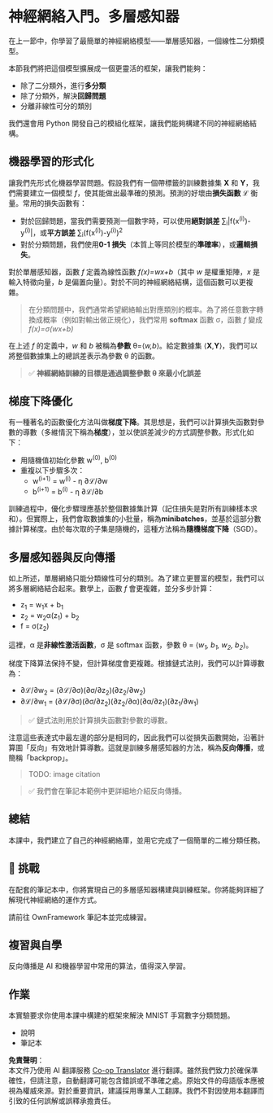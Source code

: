 <!--
CO_OP_TRANSLATOR_METADATA:
{
  "original_hash": "df98b2c59f87d8543135301e87969f70",
  "translation_date": "2025-07-09T16:42:14+00:00",
  "source_file": "15-rag-and-vector-databases/data/own_framework.md",
  "language_code": "hk"
}
-->
# 神經網絡入門。多層感知器

在上一節中，你學習了最簡單的神經網絡模型——單層感知器，一個線性二分類模型。

本節我們將把這個模型擴展成一個更靈活的框架，讓我們能夠：

* 除了二分類外，進行**多分類**
* 除了分類外，解決**回歸問題**
* 分離非線性可分的類別

我們還會用 Python 開發自己的模組化框架，讓我們能夠構建不同的神經網絡結構。

## 機器學習的形式化

讓我們先形式化機器學習問題。假設我們有一個帶標籤的訓練數據集 **X** 和 **Y**，我們需要建立一個模型 *f*，使其能做出最準確的預測。預測的好壞由**損失函數** ℒ 衡量。常用的損失函數有：

* 對於回歸問題，當我們需要預測一個數字時，可以使用**絕對誤差** ∑<sub>i</sub>|f(x<sup>(i)</sup>)-y<sup>(i)</sup>|，或**平方誤差** ∑<sub>i</sub>(f(x<sup>(i)</sup>)-y<sup>(i)</sup>)<sup>2</sup>
* 對於分類問題，我們使用**0-1 損失**（本質上等同於模型的**準確率**），或**邏輯損失**。

對於單層感知器，函數 *f* 定義為線性函數 *f(x)=wx+b*（其中 *w* 是權重矩陣，*x* 是輸入特徵向量，*b* 是偏置向量）。對於不同的神經網絡結構，這個函數可以更複雜。

> 在分類問題中，我們通常希望網絡輸出對應類別的概率。為了將任意數字轉換成概率（例如對輸出做正規化），我們常用 **softmax** 函數 σ，函數 *f* 變成 *f(x)=σ(wx+b)*

在上述 *f* 的定義中，*w* 和 *b* 被稱為**參數** θ=⟨*w,b*⟩。給定數據集 ⟨**X**,**Y**⟩，我們可以將整個數據集上的總誤差表示為參數 θ 的函數。

> ✅ **神經網絡訓練的目標是通過調整參數 θ 來最小化誤差**

## 梯度下降優化

有一種著名的函數優化方法叫做**梯度下降**。其思想是，我們可以計算損失函數對參數的導數（多維情況下稱為**梯度**），並以使誤差減少的方式調整參數。形式化如下：

* 用隨機值初始化參數 w<sup>(0)</sup>, b<sup>(0)</sup>
* 重複以下步驟多次：
    - w<sup>(i+1)</sup> = w<sup>(i)</sup> - η ∂ℒ/∂w
    - b<sup>(i+1)</sup> = b<sup>(i)</sup> - η ∂ℒ/∂b

訓練過程中，優化步驟理應基於整個數據集計算（記住損失是對所有訓練樣本求和）。但實際上，我們會取數據集的小批量，稱為**minibatches**，並基於這部分數據計算梯度。由於每次取的子集是隨機的，這種方法稱為**隨機梯度下降**（SGD）。

## 多層感知器與反向傳播

如上所述，單層網絡只能分類線性可分的類別。為了建立更豐富的模型，我們可以將多層網絡結合起來。數學上，函數 *f* 會更複雜，並分多步計算：
* z<sub>1</sub> = w<sub>1</sub>x + b<sub>1</sub>
* z<sub>2</sub> = w<sub>2</sub>α(z<sub>1</sub>) + b<sub>2</sub>
* f = σ(z<sub>2</sub>)

這裡，α 是**非線性激活函數**，σ 是 softmax 函數，參數 θ = ⟨*w<sub>1</sub>, b<sub>1</sub>, w<sub>2</sub>, b<sub>2</sub>*⟩。

梯度下降算法保持不變，但計算梯度會更複雜。根據鏈式法則，我們可以計算導數為：

* ∂ℒ/∂w<sub>2</sub> = (∂ℒ/∂σ)(∂σ/∂z<sub>2</sub>)(∂z<sub>2</sub>/∂w<sub>2</sub>)
* ∂ℒ/∂w<sub>1</sub> = (∂ℒ/∂σ)(∂σ/∂z<sub>2</sub>)(∂z<sub>2</sub>/∂α)(∂α/∂z<sub>1</sub>)(∂z<sub>1</sub>/∂w<sub>1</sub>)

> ✅ 鏈式法則用於計算損失函數對參數的導數。

注意這些表達式中最左邊的部分是相同的，因此我們可以從損失函數開始，沿著計算圖「反向」有效地計算導數。這就是訓練多層感知器的方法，稱為**反向傳播**，或簡稱「backprop」。

> TODO: image citation

> ✅ 我們會在筆記本範例中更詳細地介紹反向傳播。

## 總結

本課中，我們建立了自己的神經網絡庫，並用它完成了一個簡單的二維分類任務。

## 🚀 挑戰

在配套的筆記本中，你將實現自己的多層感知器構建與訓練框架。你將能夠詳細了解現代神經網絡的運作方式。

請前往 OwnFramework 筆記本並完成練習。

## 複習與自學

反向傳播是 AI 和機器學習中常用的算法，值得深入學習。

## 作業

本實驗要求你使用本課中構建的框架來解決 MNIST 手寫數字分類問題。

* 說明
* 筆記本

**免責聲明**：  
本文件乃使用 AI 翻譯服務 [Co-op Translator](https://github.com/Azure/co-op-translator) 進行翻譯。雖然我們致力於確保準確性，但請注意，自動翻譯可能包含錯誤或不準確之處。原始文件的母語版本應被視為權威來源。對於重要資訊，建議採用專業人工翻譯。我們不對因使用本翻譯而引致的任何誤解或誤釋承擔責任。